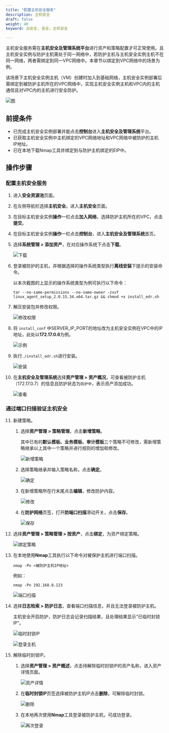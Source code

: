 ```yaml
---
title: "配置主机安全服务"
description: 主机安全
draft: false
weight: 40
keyword: 云安全, 安全，主机安全

---
```


主机安全服务需在**主机安全及管理系统平台**进行资产和策略配置才可正常使用。且主机安全实例与防护主机需处于同一网络中，若防护主机与主机安全实例主机不在同一网络，两者需绑定到同一VPC网络中。本章节以绑定到VPC网络中的场景为例。

该场景下主机安全实例主机（VM）创建时加入到基础网络，主机安全实例部署后需绑定到被防护主机所在的VPC网络中，实现主机安全实例主机和VPC内的主机通信且对VPC内的主机进行安全防护。

![图](../../_images/zjv1.png)

## 前提条件

- 已完成主机安全实例部署并能点击**控制台**进入**主机安全及管理系统**平台。
- 已获取主机安全实例中主机绑定的VPC网络地址和VPC网络中被防护的主机 IP地址。
- 已在本地下载Nmap工具并绑定到与防护主机绑定的EIP中。

## 操作步骤

### 配置主机安全服务

1. 进入**安全资源池**页面。

2. 在左侧导航栏选择**主机安全**。进入**主机安全**页面。

3. 在目标主机安全实例**操作**一栏点击**加入网络**，选择防护主机所在的VPC，点击**提交**。

4. 在目标主机安全实例**操作**一栏点击**控制台**，进入**主机安全及管理系统**首页。

5. 选择**系统管理 > 添加资产**，在对应操作系统下点击**下载**。

   ![下载](../../_images/zjv2.png)

6. 登录被防护的主机，并根据选择的操作系统类型执行**离线安装**下提示的安装命令。

   以本次截图的上显示的操作系统类型为例可执行以下命令：

   ```
   tar --no-same-permissions --no-same-owner -zxvf linux_agent_setup_2.0.15.34.x64.tar.gz && chmod +x install_edr.sh
   ```

7. 解压安装包并修改权限。 

   ![修改权限](../../_images/zjv3.png)

8. 将 `install_conf` 中SERVER_IP_PORT的地址改为主机安全实例在VPC中的IP地址，此处以**172.17.0.6**为例。 

   ![示例](../../_images/zjv4.png)

9. 执行`./install_edr.sh`进行安装。 

   ![安装](../../_images/zjv5.png)

10. 在**主机安全及管理系统**选择**资产管理 > 资产概况**，可查看被防护主机（172.17.0.7）的信息且防护状态为`防护中`，表示资产添加成功。

    ![查看](../../_images/zjv6.png) 

### 通过端口扫描验证主机安全

11. 新建策略。

    1. 选择**资产管理 > 策略管理**，点击**新增策略**。 

       其中已有的**默认模板、业务模板、审计模板**三个策略不可修改，需新增策略继承以上其中一个策略并进行规则的增加和修改。

       ![新增策略](../../_images/zjv7.png)

    2. 选择策略继承并输入策略名称，点击**确定**。 

       ![确定](../../_images/zjv8.png)

    3. 在新增策略所在行末尾点击**编辑**，修改防护内容。

       ![修改](../../_images/zjv9.png)

    4. 在**防护网络**页签，打开**防端口扫描**滑动开关，点击**保存**。

       ![保存](../../_images/zjv10.png) 

12. 选择**资产管理 > 策略管理 > 按资产**，点击**绑定**，为资产绑定策略。

    ![绑定策略](../../_images/zjv11.png)

13. 在本地使用**Nmap**工具执行以下命令对被保护主机进行端口扫描。

    ```
    nmap -Pn <被防护主机IP地址>
    ```

    例如：

    ```
    nmap -Pn 192.168.8.123
    ```

    ![端口扫描](../../_images/zjv12.png)

14. 选择**日志检索 > 防护日志**，查看端口扫描信息，并且无法登录被防护主机。

    主机安全开启防护，防护日志会记录扫描结果，且处理结果显示“已临时封锁IP”。

    ![临时封锁IP](../../_images/zjv13.png)

    ![登录主机](../../_images/zjv14.png)

15. 解除临时封锁IP。

    1. 选择**资产管理 > 资产概述**，点击待解除临时封锁IP的资产名称，进入资产详情页面。

       ![资产详情](../../_images/zjv15.png)

    2. 在**临时封锁IP**页签选择被防护主机IP点击**删除**，可解除临时封锁。 

       ![删除](../../_images/zjv16.png)

    3. 在本地再次使用**Nmap**工具登录被防护主机，可成功登录。

       ![再次登录](../../_images/zjv17.png)